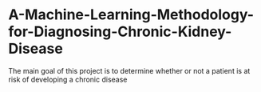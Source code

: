 # A-Machine-Learning-Methodology-for-Diagnosing-Chronic-Kidney-Disease

The main goal of this project is to determine whether or not a patient is at risk of developing a chronic disease
